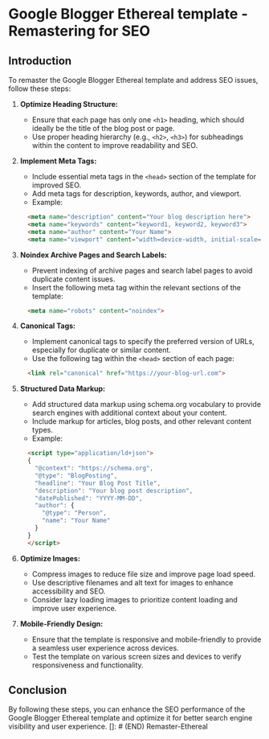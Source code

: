 # Google Blogger Ethereal template - Remastering for SEO

## Introduction

To remaster the Google Blogger Ethereal template and address SEO issues, follow these steps:

1. **Optimize Heading Structure:**
   - Ensure that each page has only one `<h1>` heading, which should ideally be the title of the blog post or page.
   - Use proper heading hierarchy (e.g., `<h2>`, `<h3>`) for subheadings within the content to improve readability and SEO.

2. **Implement Meta Tags:**
   - Include essential meta tags in the `<head>` section of the template for improved SEO.
   - Add meta tags for description, keywords, author, and viewport.
   - Example:

   ```html
     <meta name="description" content="Your blog description here">
     <meta name="keywords" content="keyword1, keyword2, keyword3">
     <meta name="author" content="Your Name">
     <meta name="viewport" content="width=device-width, initial-scale=1.0">
   ```

3. **Noindex Archive Pages and Search Labels:**
   - Prevent indexing of archive pages and search label pages to avoid duplicate content issues.
   - Insert the following meta tag within the relevant sections of the template:

   ```html
     <meta name="robots" content="noindex">
   ```

4. **Canonical Tags:**
   - Implement canonical tags to specify the preferred version of URLs, especially for duplicate or similar content.
   - Use the following tag within the `<head>` section of each page:

   ```html
     <link rel="canonical" href="https://your-blog-url.com">
   ```

5. **Structured Data Markup:**
   - Add structured data markup using schema.org vocabulary to provide search engines with additional context about your content.
   - Include markup for articles, blog posts, and other relevant content types.
   - Example:

   ```html
     <script type="application/ld+json">
     {
       "@context": "https://schema.org",
       "@type": "BlogPosting",
       "headline": "Your Blog Post Title",
       "description": "Your blog post description",
       "datePublished": "YYYY-MM-DD",
       "author": {
         "@type": "Person",
         "name": "Your Name"
       }
     }
     </script>
   ```

6. **Optimize Images:**
   - Compress images to reduce file size and improve page load speed.
   - Use descriptive filenames and alt text for images to enhance accessibility and SEO.
   - Consider lazy loading images to prioritize content loading and improve user experience.

7. **Mobile-Friendly Design:**
   - Ensure that the template is responsive and mobile-friendly to provide a seamless user experience across devices.
   - Test the template on various screen sizes and devices to verify responsiveness and functionality.

## Conclusion

By following these steps, you can enhance the SEO performance of the Google Blogger Ethereal template and optimize it for better search engine visibility and user experience.
[]: # (END) Remaster-Ethereal